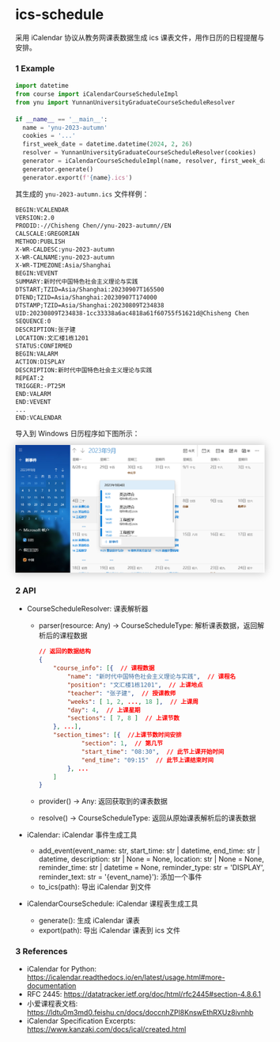 # ics-schedule

采用 iCalendar 协议从教务网课表数据生成 ics 课表文件，用作日历的日程提醒与安排。

### 1 Example

```python
import datetime
from course import iCalendarCourseScheduleImpl
from ynu import YunnanUniversityGraduateCourseScheduleResolver

if __name__ == '__main__':
  name = 'ynu-2023-autumn'
  cookies = '...'
  first_week_date = datetime.datetime(2024, 2, 26)
  resolver = YunnanUniversityGraduateCourseScheduleResolver(cookies)
  generator = iCalendarCourseScheduleImpl(name, resolver, first_week_date)
  generator.generate()
  generator.export(f'{name}.ics')
```

其生成的 `ynu-2023-autumn.ics` 文件样例：

```ics
BEGIN:VCALENDAR
VERSION:2.0
PRODID:-//Chisheng Chen//ynu-2023-autumn//EN
CALSCALE:GREGORIAN
METHOD:PUBLISH
X-WR-CALDESC:ynu-2023-autumn
X-WR-CALNAME:ynu-2023-autumn
X-WR-TIMEZONE:Asia/Shanghai
BEGIN:VEVENT
SUMMARY:新时代中国特色社会主义理论与实践
DTSTART;TZID=Asia/Shanghai:20230907T165500
DTEND;TZID=Asia/Shanghai:20230907T174000
DTSTAMP;TZID=Asia/Shanghai:20230809T234838
UID:20230809T234838-1cc33338a6ac4818a61f60755f51621d@Chisheng Chen
SEQUENCE:0
DESCRIPTION:张子建
LOCATION:文汇楼1栋1201
STATUS:CONFIRMED
BEGIN:VALARM
ACTION:DISPLAY
DESCRIPTION:新时代中国特色社会主义理论与实践
REPEAT:2
TRIGGER:-PT25M
END:VALARM
END:VEVENT
...
END:VCALENDAR
```

导入到 Windows 日历程序如下图所示：

<img src="import-to-window-calendar.png" style="zoom:85%; box-shadow: 0 0 20px rgba(0, 0, 0, .25);"  alt=""/>

### 2 API

- CourseScheduleResolver: 课表解析器
    - parser(resource: Any) -> CourseScheduleType: 解析课表数据，返回解析后的课程数据

      ```json
      // 返回的数据结构
      {
          "course_info": [{  // 课程数据
              "name": "新时代中国特色社会主义理论与实践",  // 课程名
              "position": "文汇楼1栋1201",  // 上课地点
              "teacher": "张子建",  // 授课教师
              "weeks": [ 1, 2, ..., 18 ],  // 上课周
              "day": 4,  // 上课星期
              "sections": [ 7, 8 ]  // 上课节数
          }, ...],
          "section_times": [{  //上课节数时间安排
                  "section": 1,  // 第几节
                  "start_time": "08:30",  // 此节上课开始时间
                  "end_time": "09:15"  // 此节上课结束时间
              }, ...
          ]
      }
      ```

    - provider() -> Any: 返回获取到的课表数据
    - resolve() -> CourseScheduleType: 返回从原始课表解析后的课表数据

- iCalendar: iCalendar 事件生成工具
    - add_event(event_name: str, start_time: str | datetime, end_time: str | datetime, description: str | None = None, location: str | None = None, reminder_time: str | datetime = None, reminder_type: str = 'DISPLAY', reminder_text: str = '{event_name}'): 添加一个事件
    - to_ics(path): 导出 iCalendar 到文件

- iCalendarCourseSchedule: iCalendar 课程表生成工具
    - generate(): 生成 iCalendar 课表
    - export(path): 导出 iCalendar 课表到 ics 文件

### 3 References

- iCalendar for Python: https://icalendar.readthedocs.io/en/latest/usage.html#more-documentation
- RFC 2445: https://datatracker.ietf.org/doc/html/rfc2445#section-4.8.6.1
- 小爱课程表文档: https://ldtu0m3md0.feishu.cn/docs/doccnhZPl8KnswEthRXUz8ivnhb
- iCalendar Specification Excerpts: https://www.kanzaki.com/docs/ical/created.html


